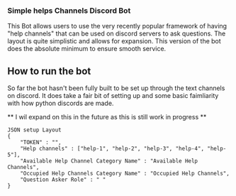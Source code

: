 ### Simple helps Channels Discord Bot
This Bot allows users to use the very recently popular framework of having "help channels"
that can be used on discord servers to ask questions. The layout is quite simplistic and allows for expansion.
This version of the bot does the absolute minimum to ensure smooth service.



## How to run the bot
So far the bot hasn't been fully built to be set up through the text channels on discord.
It does take a fair bit of setting up and some basic faimliarity with how python discords are
made.

** I wil expand on this in the future as this is still work in progress **
```
JSON setup Layout
{
    "TOKEN" : "",
    "Help channels" : ["help-1", "help-2", "help-3", "help-4", "help-5"],
    "Available Help Channel Category Name" : "Available Help Channels",
    "Occupied Help Channels Category Name" : "Occupied Help Channels",
    "Question Asker Role" : " "
}
```